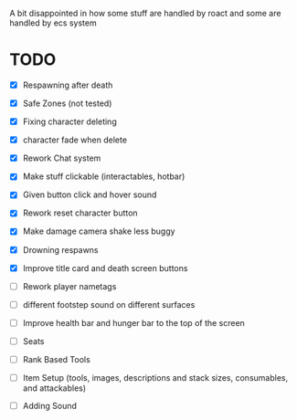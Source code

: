 A bit disappointed in how some stuff are handled by roact and some are handled by ecs system

# TODO

- [x] Respawning after death

- [x] Safe Zones (not tested)

- [x] Fixing character deleting

- [x] character fade when delete

- [x] Rework Chat system

- [x] Make stuff clickable (interactables, hotbar)

- [x] Given button click and hover sound

- [x] Rework reset character button

- [x] Make damage camera shake less buggy

- [x] Drowning respawns

- [x] Improve title card and death screen buttons

- [ ] Rework player nametags

- [ ] different footstep sound on different surfaces

- [ ] Improve health bar and hunger bar to the top of the screen

- [ ] Seats

- [ ] Rank Based Tools

- [ ] Item Setup (tools, images, descriptions and stack sizes, consumables, and attackables)

- [ ] Adding Sound